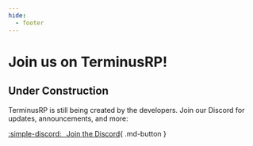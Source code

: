 ```yaml
---
hide:
  - footer
---
```

# Join us on TerminusRP!
## Under Construction
TerminusRP is still being created by the developers.
Join our Discord for updates, announcements, and more:

[:simple-discord:⠀Join the Discord](https://discord.gg/BXrVTKQUFj){ .md-button }